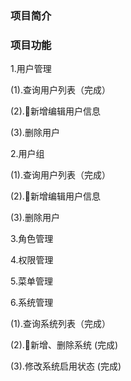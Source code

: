 
### 项目简介
### 项目功能
 1.用户管理

  (1).查询用户列表（完成）

  (2).新增编辑用户信息

  (3).删除用户


 2.用户组

  (1).查询用户列表（完成）

  (2).新增编辑用户信息

  (3).删除用户

 3.角色管理

 4.权限管理

 5.菜单管理

 6.系统管理

  (1).查询系统列表（完成）

  (2).新增、删除系统 (完成)
  
  (3).修改系统启用状态 (完成)
